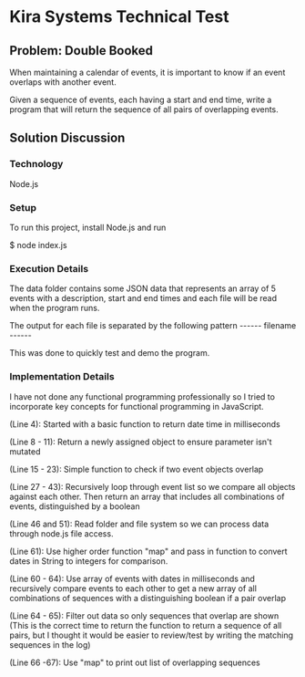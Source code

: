 # Kira Systems Technical Test


## Problem: Double Booked

When maintaining a calendar of events, it is important to know if an event overlaps with another event.

Given a sequence of events, each having a start and end time, write a program that will return the sequence of all pairs of overlapping events.


## Solution Discussion

### Technology

Node.js

### Setup
To run this project, install Node.js and run

$ node index.js

### Execution Details

The data folder contains some JSON data that represents an array of 5 events with a description, start and end times and each file will be read when the program runs.

The output for each file is separated by the following pattern ------ filename ------

This was done to quickly test and demo the program.

### Implementation Details

I have not done any functional programming professionally so I tried to incorporate key concepts for functional programming in JavaScript.

(Line 4): Started with a basic function to return date time in milliseconds

(Line 8 - 11): Return a newly assigned object to ensure parameter isn't mutated

(Line 15 - 23): Simple function to check if two event objects overlap

(Line 27 - 43): Recursively loop through event list so we compare all objects against each other. Then return an array that includes all combinations of events, distinguished by a boolean

(Line 46 and 51): Read folder and file system so we can process data through node.js file access.

(Line 61): Use higher order function "map" and pass in function to convert dates in String to integers for comparison.

(Line 60 - 64): Use array of events with dates in milliseconds and recursively compare events to each other to get a new array of all combinations of sequences with a distinguishing boolean if a pair overlap

(Line 64 - 65): Filter out data so only sequences that overlap are shown (This is the correct time to return the function to return a sequence of all pairs, but I thought it would be easier to review/test by writing the matching sequences in the log)

(Line 66 -67): Use "map" to print out list of overlapping sequences



